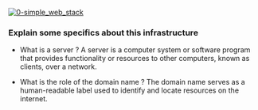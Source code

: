 [![0-simple_web_stack](https://drive.google.com/file/d/1_u-QJmDYJe_hmPIcDM5KU692b_AdCxpA/view?usp=drive_link "0-simple_web_stack")](http://https://drive.google.com/file/d/1_u-QJmDYJe_hmPIcDM5KU692b_AdCxpA/view?usp=drive_link "0-simple_web_stack")


### Explain some specifics about this infrastructure

- What is a server ?
A server is a computer system or software program that provides functionality or resources to other computers, known as clients, over a network.

- What is the role of the domain name ?
The domain name serves as a human-readable label used to identify and locate resources on the internet.
